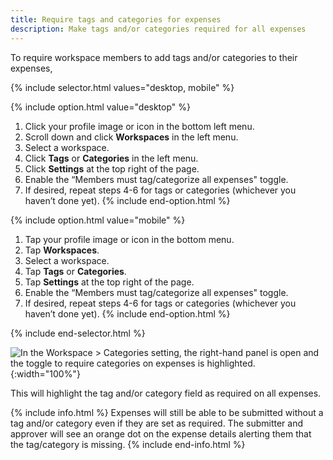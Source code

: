 ```yaml
---
title: Require tags and categories for expenses
description: Make tags and/or categories required for all expenses
---
```

<div id="new-expensify" markdown="1">

To require workspace members to add tags and/or categories to their expenses, 

{% include selector.html values="desktop, mobile" %}

{% include option.html value="desktop" %}
1. Click your profile image or icon in the bottom left menu.
2. Scroll down and click **Workspaces** in the left menu. 
3. Select a workspace. 
4. Click **Tags** or **Categories** in the left menu.
5. Click **Settings** at the top right of the page. 
6. Enable the “Members must tag/categorize all expenses" toggle. 
7. If desired, repeat steps 4-6 for tags or categories (whichever you haven’t done yet).
{% include end-option.html %}

{% include option.html value="mobile" %}
1. Tap your profile image or icon in the bottom menu.
2. Tap **Workspaces**. 
3. Select a workspace. 
4. Tap **Tags** or **Categories**.
5. Tap **Settings** at the top right of the page. 
6. Enable the “Members must tag/categorize all expenses" toggle. 
7. If desired, repeat steps 4-6 for tags or categories (whichever you haven’t done yet).
{% include end-option.html %}

{% include end-selector.html %}

![In the Workspace > Categories setting, the right-hand panel is open and the toggle to require categories on expenses is highlighted.]({{site.url}}/assets/images/workspace_category_toggle.png){:width="100%"}
   
This will highlight the tag and/or category field as required on all expenses. 

{% include info.html %}
Expenses will still be able to be submitted without a tag and/or category even if they are set as required. The submitter and approver will see an orange dot on the expense details alerting them that the tag/category is missing.
{% include end-info.html %}

</div>
